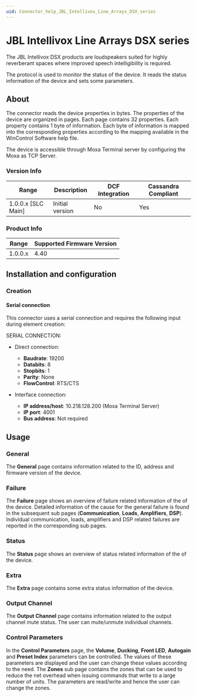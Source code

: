 ```yaml
---
uid: Connector_help_JBL_Intellivox_Line_Arrays_DSX_series
---
```


# JBL Intellivox Line Arrays DSX series

The JBL Intellivox DSX products are loudspeakers suited for highly reverberant spaces where improved speech intelligibility is required.

The protocol is used to monitor the status of the device. It reads the status information of the device and sets some parameters.

## About

The connector reads the device properties in bytes. The properties of the device are organized in pages. Each page contains 32 properties. Each property contains 1 byte of information. Each byte of information is mapped into the corresponding properties according to the mapping available in the WinControl Software help file.

The device is accessible through Moxa Terminal server by configuring the Moxa as TCP Server.

### Version Info

| Range | Description | DCF Integration | Cassandra Compliant |
|----------------------|-----------------|---------------------|-------------------------|
| 1.0.0.x \[SLC Main\] | Initial version | No                  | Yes                     |

### Product Info

| Range | Supported Firmware Version |
|------------------|-----------------------------|
| 1.0.0.x          | 4.40                        |

## Installation and configuration

### Creation

#### Serial connection

This connector uses a serial connection and requires the following input during element creation:

SERIAL CONNECTION:

- Direct connection:

  - **Baudrate**: 19200
  - **Databits**: 8
  - **Stopbits**: 1
  - **Parity**: None
  - **FlowControl**: RTS/CTS

- Interface connection:

  - **IP address/host**: 10.218.128.200 (Moxa Terminal Server)
  - **IP port**: 4001
  - **Bus address**: Not required

## Usage

### General

The **General** page contains information related to the ID, address and firmware version of the device.

### Failure

The **Failure** page shows an overview of failure related information of the of the device. Detailed information of the cause for the general failure is found in the subsequent sub pages (**Communication**, **Loads**, **Amplifiers**, **DSP**). Individual communication, loads, amplifiers and DSP related failures are reported in the corresponding sub pages.

### Status

The **Status** page shows an overview of status related information of the of the device.

### Extra

The **Extra** page contains some extra status information of the device.

### Output Channel

The **Output Channel** page contains information related to the output channel mute status. The user can mute/unmute individual channels.

### Control Parameters

In the **Control Parameters** page, the **Volume**, **Ducking**, **Front LED**, **Autogain** and **Preset Index** parameters can be controlled. The values of these parameters are displayed and the user can change these values according to the need. The **Zones** sub page contains the zones that can be used to reduce the net overhead when issuing commands that write to a large number of units. The parameters are read/write and hence the user can change the zones.
